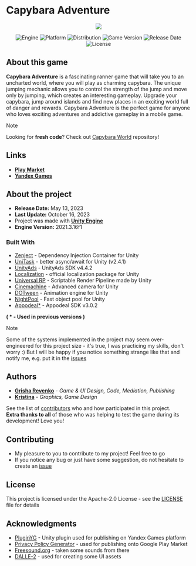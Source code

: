 # Capybara Adventure

<p align="center">
   <img src="https://github.com/revenkogrisha/CapybaraAdventure/blob/main/GameGif.gif">
</p>

<p align="center">
   <img src="https://img.shields.io/badge/Engine-Unity%202021.3.16f1-blueviolet?style=&logo=unity" alt="Engine">
   <img src="https://img.shields.io/badge/Platform-Android 7+%20-brightgreen?style=&logo=android" alt="Platform">
   <img src="https://img.shields.io/badge/Play_Market-Available%20-brightgreen?style=&logo=google play" alt="Distribution">
   <img src="https://img.shields.io/badge/Version-1.2.2-blue" alt="Game Version">
   <img src="https://img.shields.io/badge/Release Date-13.05.2023-red" alt="Release Date">
   <img src="https://img.shields.io/badge/License-Apache--2.0%20-yellow?style=&logo=apache" alt="License">
</p>

## About this game

**Capybara Adventure** is a fascinating ranner game that will take you to an uncharted world, where you will play as charming capybara. The unique jumping mechanic allows you to control the strength of the jump and move only by jumping, which creates an interesting gameplay. Upgrade your capybara, jump around islands and find new places in an exciting world full of danger and rewards. Capybara Adventure is the perfect game for anyone who loves exciting adventures and addictive gameplay in a mobile game.

>[!NOTE]
Looking for **fresh code**? Check out [Capybara World](https://github.com/revenkogrisha/CapybaraWorld) repository!
   
## Links

* **[Play Market](https://play.google.com/store/apps/details?id=com.Revenko.org.CapybaraAdventure)**
* **[Yandex Games](https://yandex.ru/games/app/230164?draft=true&lang=ru)**

## About the project

* **Release Date:** May 13, 2023
* **Last Update:** October 16, 2023
* Project was made with **[Unity Engine](https://unity.com/)**
* **Engine Version:** 2021.3.16f1

### Built With

* [Zenject](https://github.com/modesttree/Zenject) - Dependency Injection Container for Unity
* [UniTask](https://github.com/Cysharp/UniTask) - better async/await for Unity (v2.4.1)
* [UnityAds](https://unity.com/ru/products/unity-ads) - UnityAds SDK v4.4.2
* [Localization](https://docs.unity3d.com/Packages/com.unity.localization@1.0/manual/index.html) - official localization package for Unity
* [Universal RP](https://unity.com/ru/srp/universal-render-pipeline) - Scriptable Render Pipeline made by Unity
* [Cinemachine](https://unity.com/unity/features/editor/art-and-design/cinemachine) - Advanced camera for Unity
* [DOTween](http://dotween.demigiant.com/) - Animation engine for Unity
* [NightPool](https://github.com/MeeXaSiK/NightPool) - Fast object pool for Unity
* [Appodeal*](https://github.com/appodeal/appodeal-android-sdk) - Appodeal SDK v3.0.2

**( * - Used in previous versions )**

>[!NOTE]
>Some of the systems implemented in the project may seem over-engineered for this project size - it's true, I was practicing my skills, don't worry :) But I will be happy if you notice something strange like that and notify me, e.g. put it in the [issues](https://github.com/revenkogrisha/CapybaraAdventure/issues)

## Authors

* **[Grisha Revenko](https://github.com/revenkogrisha)** - *Game & UI Design, Code, Mediation, Publishing*
* **[Kristina](https://t.me/krisdvg_10)** - *Graphics, Game Design*

See the list of [contributors](https://github.com/revenkogrisha/CapybaraAdventure/contributors) who and how participated in this project.  
**Extra thanks to all** of those who was helping to test the game during its development! Love you!

## Contributing

* My pleasure to you to contribute to my project! Feel free to go
* If you notice any bug or just have some suggestion, do not hesitate to create an [issue](https://github.com/revenkogrisha/CapybaraAdventure/issues)

## License

This project is licensed under the Apache-2.0 License - see the [LICENSE](LICENSE) file for details

## Acknowledgments

* [PluginYG](https://github.com/JustPlay-Max/PluginYG/tree/main) - Unity plugin used for publishing on Yandex Games platform
* [Privacy Policy Generator](https://github.com/nisrulz/app-privacy-policy-generator) - used for publishing onto Google Play Market
* [Freesound.org](https://freesound.org/) - taken some sounds from there
* [DALLE-2](https://openai.com/product/dall-e-2) - used for creating some UI assets
